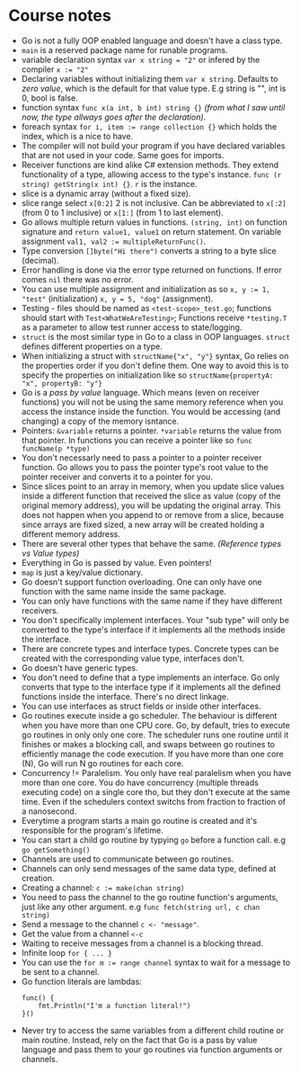 # Course notes

* Go is not a fully OOP enabled language and doesn't have a class type.
* `main` is a reserved package name for runable programs.
* variable declaration syntax `var x string = "2"` or infered by the compiler `x := "2"`
* Declaring variables without initializing them `var x string`. Defaults to _zero value_, which is the default for that value type. E.g string is "", int is 0, bool is false.
* function syntax `func x(a int, b int) string {}` _(from what I saw until now, the type allways goes after the declaration)_.
* foreach syntax `for i, item := range collection {}` which holds the index, which is a nice to have.
* The compiler will not build your program if you have declared variables that are not used in your code. Same goes for imports.
* Receiver functions are kind alike C# extension methods. They extend functionality of a type, allowing access to the type's instance. `func (r string) getString(x int) {}`. `r` is the instance.
* slice is a dynamic array (without a fixed size).
* slice range select `x[0:2]` 2 is not inclusive. Can be abbreviated to `x[:2]` (from 0 to 1 inclusive) or `x[1:]` (from 1 to last element).
* Go allows multiple return values in functions. `(string, int)` on function signature and `return value1, value1` on return statement. On variable assignment `val1, val2 := multipleReturnFunc()`.
* Type conversion `[]byte("Hi there")` converts a string to a byte slice (decimal).
* Error handling is done via the error type returned on functions. If error comes `nil` there was no error.
* You can use multiple assignment and initialization as so `x, y := 1, "test"` (initialization) `x, y = 5, "dog"` (assignment).
* Testing - files should be named as `<test-scope>_test.go`; functions should start with `Test<WhatWeAreTesting>`; Functions receive `*testing.T` as a parameter to allow test runner access to state/logging.
* `struct` is the most similar type in Go to a class in OOP languages. `struct` defines different properties on a type.
* When initializing a struct with `structName{"x", "y"}` syntax, Go relies on the properties order if you don't define them. One way to avoid this is to specify the properties on initialization like so `structName{propertyA: "x", propertyB: "y"}`
* Go is a _pass by value_ language. Which means (even on receiver functions) you will not be using the same memory reference when you access the instance inside the function. You would be accessing (and changing) a copy of the memory isntance.
* Pointers: `&variable` returns a pointer. `*variable` returns the value from that pointer. In functions you can receive a pointer like so `func funcName(p *type)`
* You don't necessarly need to pass a pointer to a pointer receiver function. Go allows you to pass the pointer type's root value to the pointer receiver and converts it to a pointer for you.
* Since slices point to an array in memory, when you update slice values inside a different function that received the slice as value (copy of the original memory address), you will be updating the original array. This does not happen when you append to or remove from a slice, because since arrays are fixed sized, a new array will be created holding a different memory address.
* There are several other types that behave the same. _(Reference types vs Value types)_
* Everything in Go is passed by value. Even pointers!
* `map` is just a key/value dictionary.
* Go doesn't support function overloading. One can only have one function with the same name inside the same package.
* You can only have functions with the same name if they have different receivers.
* You don't specifically implement interfaces. Your "sub type" will only be converted to the type's interface if it implements all the methods inside the interface.
* There are concrete types and interface types. Concrete types can be created with the corresponding value type, interfaces don't.
* Go doesn't have generic types.
* You don't need to define that a type implements an interface. Go only converts that type to the interface type if it implements all the defined functions inside the interface. There's no direct linkage.
* You can use interfaces as struct fields or inside other interfaces.
* Go routines execute inside a go scheduler. The behaviour is different when you have more than one CPU core. Go, by default, tries to execute go routines in only only one core. The scheduler runs one routine until it finishes or makes a blocking call, and swaps between go routines to efficiently manage the code execution. If you have more than one core (N), Go will run N go routines for each core.
* Concurrency != Paralelism. You only have real paralelism when you have more than one core. You do have concurrency (multiple threads executing code) on a single core tho, but they don't execute at the same time. Even if the schedulers context switchs from fraction to fraction of a nanosecond.
* Everytime a program starts a main go routine is created and it's responsible for the program's lifetime.
* You can start a child go routine by typying `go` before a function call. e.g `go getSomething()`
* Channels are used to communicate between go routines.
* Channels can only send messages of the same data type, defined at creation.
* Creating a channel: `c := make(chan string)`
* You need to pass the channel to the go routine function's arguments, just like any other argument. e.g `func fetch(string url, c chan string)`
* Send a message to the channel `c <- "message"`.
* Get the value from a channel `<-c`
* Waiting to receive messages from a channel is a blocking thread.
* Infinite loop `for { ... }`
* You can use the `for m := range channel` syntax to wait for a message to be sent to a channel.
* Go function literals are lambdas:
    ```golang
    func() {
        fmt.Println("I'm a function literal!")
    }()
    ```
* Never try to access the same variables from a different child routine or main routine. Instead, rely on the fact that Go is a pass by value language and pass them to your go routines via function arguments or channels.